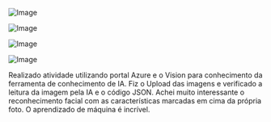 ![Image](https://github.com/user-attachments/assets/ec393039-19f9-462b-96e8-d41acd13244e)

![Image](https://github.com/user-attachments/assets/7d827b40-99a1-466f-9dda-34293efe62e3)

![Image](https://github.com/user-attachments/assets/8f135946-80e1-4daa-9976-88046c916100)

![Image](https://github.com/user-attachments/assets/41fa796d-0235-407d-b419-484337419ea0)

Realizado atividade utilizando portal Azure e o Vision para conhecimento da ferramenta de conhecimento de IA.
Fiz o Upload das imagens e verificado a leitura da imagem pela IA e o código JSON.
Achei muito interessante o reconhecimento facial com as características marcadas em cima da própria foto.
O aprendizado de máquina é incrível.
